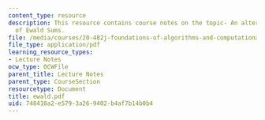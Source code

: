 ```yaml
---
content_type: resource
description: This resource contains course notes on the topic- An alternative derivation
  of Ewald Sums.
file: /media/courses/20-482j-foundations-of-algorithms-and-computational-techniques-in-systems-biology-spring-2006/748410a2e5793a269402b4af7b14b0b4_ewald.pdf
file_type: application/pdf
learning_resource_types:
- Lecture Notes
ocw_type: OCWFile
parent_title: Lecture Notes
parent_type: CourseSection
resourcetype: Document
title: ewald.pdf
uid: 748410a2-e579-3a26-9402-b4af7b14b0b4
---
```

